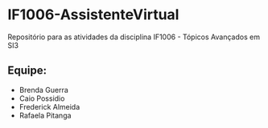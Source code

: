# IF1006-AssistenteVirtual
Repositório para as atividades da disciplina IF1006 - Tópicos Avançados em SI3

## Equipe:
- Brenda Guerra
- Caio Possidio
- Frederick Almeida
- Rafaela Pitanga
